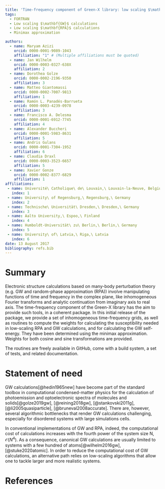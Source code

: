 ```yaml
---
title: 'Time-frequency component of Green-X library: low scaling $\mathbf{GW}$ and $\mathbf{RPA}$ calculations'
tags:
  - FORTRAN
  - Low scaling $\mathbf{GW}$ calculations
  - Low scaling $\mathbf{RPA}$ calculations
  - Minimax approximation

authors:
  - name: Maryam Azizi
    orcid: 0000-0001-9089-1043
    affiliation: "1" # (Multiple affiliations must be quoted)
  - name: Jan Wilhelm
    orcid: 0000-0003-0327-638X
    affiliation: 2
  - name: Dorothea Golze
    orcid: 0000-0002-2196-9350
    affiliation: 3
  - name: Matteo Giantomassi
    orcid: 0000-0002-7007-9813
    affiliation: 1
  - name: Ramón L. Panadés-Barrueta
    orcid: 0000-0003-4239-0978
    affiliation: 3
  - name: Francisco A. Delesma
    orcid: 0000-0001-6912-7745
    affiliation: 4
  - name: Alexander Buccheri
    orcid: 0000-0001-5983-8631
    affiliation: 5
  - name: Andris Gulans
    orcid: 0000-0001-7304-1952
    affiliation: 6
  - name: Claudia Draxl
    orcid: 0000-0003-3523-6657
    affiliation: 5
  - name: Xavier Gonze
    orcid: 0000-0002-8377-6829
    affiliation: 1
affiliations:
 - name: Université\ Catholique\ de\ Louvain,\ Louvain-la-Neuve, Belgium
   index: 1
 - name: University\ of Regensburg,\ Regensburg,\ Germany
   index: 2
 - name: Technische\ Universität\ Dresden,\ Dresden,\ Germany
   index: 3
 - name: Aalto University,\ Espoo,\ Finland
   index: 4
 - name: Humboldt-Universität\ zu\ Berlin,\ Berlin,\ Germany
   index: 5
 - name: University\ of\ Latvia,\ Riga,\ Latvia
   index: 6
date: 13 August 2017
bibliography: refs.bib
---
```


# Summary

Electronic structure calculations based on many-body perturbation theory (e.g. $\mathrm{GW}$ and random-phase approximation ($\mathrm{RPA}$)) involve manipulating functions
of time and frequency in the complex plane, like inhomogeneous Fourier transforms and analytic continuation from imaginary axis to real axis.
The time-frequency component of the Green-X library has the aim to provide such tools, in a coherent package.
In this initial release of the package, we provide a set of inhomogeneous time-frequency grids, as well as routines to compute the weights for calculating the susceptibility needed in low-scaling $\mathrm{RPA}$ and $\mathrm{GW}$ calculations, and for calculating the $\mathrm{GW}$ self-energy. They have been determined using the minimax approximation. Weights for both cosine and sine transformations are provided. 

The routines are freely available in GitHub, come with a build system, a set of tests, and related documentation. 

# Statement of need
$\mathrm{GW}$ calculations[@hedin1965new] have become part of the standard toolbox in computational condensed-matter physics for the calculation of photoemission and optoelectronic spectra of molecules and solids[@golze2019gw], [@reining2018gw], [@stankovski2011g], [@li2005quasiparticle], [@bruneval2008accurate]. There are, however, several algorithmic bottlenecks that render $\mathrm{GW}$ calculations challenging, especially for disordered systems with large simulations cells.

In conventional implementations of $\mathrm{GW}$ and $\mathrm{RPA}$, indeed, the computational cost of calculations increases with the fourth power of the system size $\mathrm{N}$, $\mathcal{O}(N^4)$. As a consequence, canonical $\mathrm{GW}$ calculations are usually limited to systems with a few hundred of atoms[@wilhelm2016gw], [@stuke2020atomic].
In order to reduce the computational cost of $\mathrm{GW}$ calculations, an alternative path relies on low-scaling algorithms that allow one to tackle larger and more realistic systems.
# References


